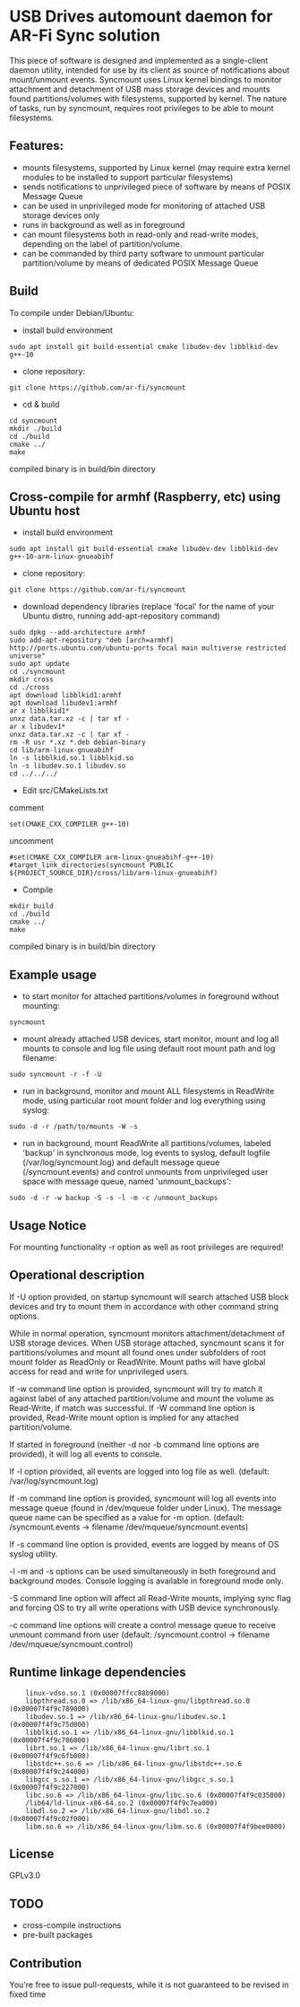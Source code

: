 
# USB Drives automount daemon for AR-Fi Sync solution

This piece of software is designed and implemented as a single-client daemon utility,
intended for use by its client as source of notifications about mount/unmount events.
Syncmount uses Linux kernel bindings to monitor attachment and detachment of USB mass storage devices and mounts found partitions/volumes with filesystems, supported by kernel.
The nature of tasks, run by syncmount, requires root privileges to be able to mount filesystems.


## Features:

* mounts filesystems, supported by Linux kernel (may require extra kernel modules to be installed to support particular filesystems)
* sends notifications to unprivileged piece of software by means of POSIX Message Queue
* can be used in unprivileged mode for monitoring of attached USB storage devices only
* runs in background as well as in foreground
* can mount filesystems both in read-only and read-write modes, depending on the label of partition/volume.
* can be commanded by third party software to unmount particular partition/volume by means of dedicated POSIX Message Queue

## Build 
To compile under Debian/Ubuntu:

* install build environment
```
sudo apt install git build-essential cmake libudev-dev libblkid-dev g++-10
```

* clone repository:
```
git clone https://github.com/ar-fi/syncmount
```

* cd & build
```
cd syncmount
mkdir ./build
cd ./build
cmake ../
make
```
compiled binary is in build/bin directory

## Cross-compile for armhf (Raspberry, etc) using Ubuntu host

* install build environment
```
sudo apt install git build-essential cmake libudev-dev libblkid-dev g++-10-arm-linux-gnueabihf
```

* clone repository:
```
git clone https://github.com/ar-fi/syncmount
```

* download dependency libraries (replace 'focal' for the name of your Ubuntu distro, running add-apt-repository command)
```
sudo dpkg --add-architecture armhf
sudo add-apt-repository "deb [arch=armhf] http://ports.ubuntu.com/ubuntu-ports focal main multiverse restricted universe"
sudo apt update
cd ./syncmount
mkdir cross
cd ./cross
apt download libblkid1:armhf
apt download libudev1:armhf
ar x libblkid1*
unxz data.tar.xz -c | tar xf -
ar x libudev1*
unxz data.tar.xz -c | tar xf -
rm -R usr *.xz *.deb debian-binary
cd lib/arm-linux-gnueabihf
ln -s libblkid.so.1 libblkid.so
ln -s libudev.so.1 libudev.so
cd ../../../
```

* Edit src/CMakeLists.txt

comment 
```
set(CMAKE_CXX_COMPILER g++-10)
```

uncomment 
```
#set(CMAKE_CXX_COMPILER arm-linux-gnueabihf-g++-10)
#target_link_directories(syncmount PUBLIC ${PROJECT_SOURCE_DIR}/cross/lib/arm-linux-gnueabihf)
```

* Compile
```
mkdir build
cd ./build
cmake ../
make
```
compiled binary is in build/bin directory

## Example usage

* to start monitor for attached partitions/volumes in foreground without mounting:
```
syncmount
```
* mount already attached USB devices, start monitor, mount and log all mounts to console and log file using default root mount path and log filename:
```
sudo syncmount -r -f -U
```
* run in background, monitor and mount ALL filesystems in ReadWrite mode, using particular root mount folder and log everything using syslog:
```
sudo -d -r /path/to/mounts -W -s
```
* run in background, mount ReadWrite all partitions/volumes, labeled 'backup' in synchronous mode, log events to syslog, default logfile (/var/log/syncmount.log) and default message queue (/syncmount.events) and control unmounts from unprivileged user space with message queue, named 'unmount_backups':
```
sudo -d -r -w backup -S -s -l -m -c /unmount_backups
```

## Usage Notice
For mounting functionality -r option as well as root privileges are required!


## Operational description

If -U option provided, on startup syncmount will search attached USB block devices and try to mount them in accordance with other command string options.

While in normal operation, syncmount monitors attachment/detachment of USB storage devices.
When USB storage attached, syncmount scans it for partitions/volumes and mount all found ones under subfolders of root mount folder as ReadOnly or ReadWrite. Mount paths will have global access for read and write for unprivileged users. 

If -w command  line option is provided, syncmount will try to match it against label of any attached partition/volume and mount the volume as Read-Write, if match was successful. If -W command line option is provided, Read-Write mount option is implied for any attached partition/volume.

If started in foreground (neither -d nor -b command line options are provided), it will log all
events to console.

If -l option provided, all events are logged into log file as well. (default: /var/log/syncmount.log)

If -m command line option is provided, syncmount will log all events into message 
queue (found in /dev/mqueue folder under Linux). The message queue name can be specified as a value for -m option. (default: /syncmount.events -> filename /dev/mqueue/syncmount.events)

If -s command line option is provided, events are logged by means of OS syslog utility.

-l -m and -s options can be used simultaneously in both foreground and background modes.
Console logging is available in foreground mode only.

-S command line option will affect all Read-Write mounts, implying sync flag and forcing OS to try all write operations with USB device synchronously.

-c command line options will create a control message queue to receive unmount command from user (default: /syncmount.control -> filename /dev/mqueue/syncmount.control)


## Runtime linkage dependencies

```
	linux-vdso.so.1 (0x00007ffcc88b9000)
	libpthread.so.0 => /lib/x86_64-linux-gnu/libpthread.so.0 (0x00007f4f9c789000)
	libudev.so.1 => /lib/x86_64-linux-gnu/libudev.so.1 (0x00007f4f9c75d000)
	libblkid.so.1 => /lib/x86_64-linux-gnu/libblkid.so.1 (0x00007f4f9c706000)
	librt.so.1 => /lib/x86_64-linux-gnu/librt.so.1 (0x00007f4f9c6fb000)
	libstdc++.so.6 => /lib/x86_64-linux-gnu/libstdc++.so.6 (0x00007f4f9c244000)
	libgcc_s.so.1 => /lib/x86_64-linux-gnu/libgcc_s.so.1 (0x00007f4f9c227000)
	libc.so.6 => /lib/x86_64-linux-gnu/libc.so.6 (0x00007f4f9c035000)
	/lib64/ld-linux-x86-64.so.2 (0x00007f4f9c7ea000)
	libdl.so.2 => /lib/x86_64-linux-gnu/libdl.so.2 (0x00007f4f9c02f000)
	libm.so.6 => /lib/x86_64-linux-gnu/libm.so.6 (0x00007f4f9bee0000)
```

## License

GPLv3.0

## TODO

* cross-compile instructions
* pre-built packages

## Contribution

You're free to issue pull-requests, while it is not guaranteed to be revised in fixed time



